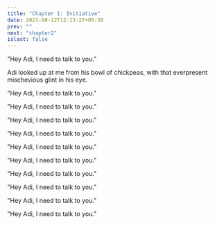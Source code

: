 ```yaml
---
title: "Chapter 1: Initiative"
date: 2021-08-12T12:13:27+05:30
prev: ""
next: "chapter2"
islast: false
---
```


"Hey Adi, I need to talk to you."

Adi looked up at me from his bowl of chickpeas, with that everpresent
mischevious glint in his eye.



"Hey Adi, I need to talk to you."

"Hey Adi, I need to talk to you."

"Hey Adi, I need to talk to you."

"Hey Adi, I need to talk to you."

"Hey Adi, I need to talk to you."

"Hey Adi, I need to talk to you."

"Hey Adi, I need to talk to you."

"Hey Adi, I need to talk to you."

"Hey Adi, I need to talk to you."

"Hey Adi, I need to talk to you."
